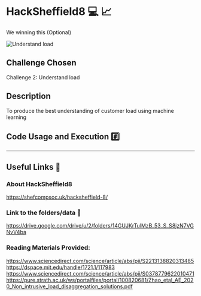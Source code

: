 # HackSheffield8 :computer: :chart_with_upwards_trend:
We winning this (Optional)

![Understand load](https://github.com/jhaworth21/HackSheffield8/assets/33745451/754984e1-6da7-4ae3-b623-2adc9e9ff98d)

## Challenge Chosen
Challenge 2: Understand load
## Description
To produce the best understanding of customer load using machine learning

## Code Usage and Execution :hash:
_____________

## Useful Links :link:
### About HackSheffield8
https://shefcompsoc.uk/hacksheffield-8/

### Link to the folders/data :file_folder:
https://drive.google.com/drive/u/2/folders/14GUJKrTulMzB_53_S_S8jzN7VGNvV4ba

### Reading Materials Provided:
https://www.sciencedirect.com/science/article/abs/pii/S2213138820313485
https://dspace.mit.edu/handle/1721.1/117983
https://www.sciencedirect.com/science/article/abs/pii/S0378779622010471
https://pure.strath.ac.uk/ws/portalfiles/portal/100820681/Zhao_etal_AE_2020_Non_intrusive_load_disaggregation_solutions.pdf


